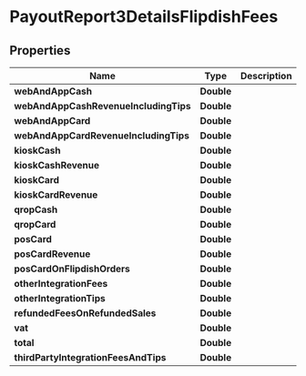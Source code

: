 
# PayoutReport3DetailsFlipdishFees

## Properties
Name | Type | Description | Notes
------------ | ------------- | ------------- | -------------
**webAndAppCash** | **Double** |  |  [optional]
**webAndAppCashRevenueIncludingTips** | **Double** |  |  [optional]
**webAndAppCard** | **Double** |  |  [optional]
**webAndAppCardRevenueIncludingTips** | **Double** |  |  [optional]
**kioskCash** | **Double** |  |  [optional]
**kioskCashRevenue** | **Double** |  |  [optional]
**kioskCard** | **Double** |  |  [optional]
**kioskCardRevenue** | **Double** |  |  [optional]
**qropCash** | **Double** |  |  [optional]
**qropCard** | **Double** |  |  [optional]
**posCard** | **Double** |  |  [optional]
**posCardRevenue** | **Double** |  |  [optional]
**posCardOnFlipdishOrders** | **Double** |  |  [optional]
**otherIntegrationFees** | **Double** |  |  [optional]
**otherIntegrationTips** | **Double** |  |  [optional]
**refundedFeesOnRefundedSales** | **Double** |  |  [optional]
**vat** | **Double** |  |  [optional]
**total** | **Double** |  |  [optional]
**thirdPartyIntegrationFeesAndTips** | **Double** |  |  [optional]



